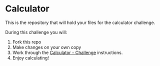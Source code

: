 # Calculator

This is the repository that will hold your files for the calculator challenge.

During this challenge you will:
1. Fork this repo
2. Make changes on your own copy
3. Work through the [Calculator - Challenge](https://github.com/dev-academy-foundations/foundations/blob/main/sprints/sprint-5/stretch-calculator.md) instructions.
4. Enjoy calculating!
